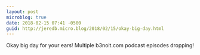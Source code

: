 ```yaml
---
layout: post
microblog: true
date: 2018-02-15 07:41 -0500
guid: http://jeredb.micro.blog/2018/02/15/okay-big-day.html
---
```

Okay big day for your ears! Multiple b3noit.com podcast episodes dropping!
